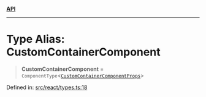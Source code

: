 [**API**](../../API.md)

***

# Type Alias: CustomContainerComponent

> **CustomContainerComponent** = `ComponentType`\<[`CustomContainerComponentProps`](../interfaces/CustomContainerComponentProps.md)\>

Defined in: [src/react/types.ts:18](https://github.com/inokawa/virtua/blob/e20a4f47afebc2fcd9b1badc4340caba09d9d952/src/react/types.ts#L18)
